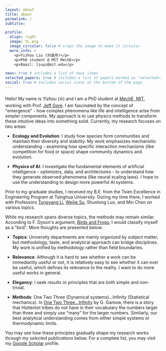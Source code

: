 ```yaml
---
layout: about
title: about
permalink: /
subtitle:

profile:
  align: right
  image: YL.png
  image_circular: false # crops the image to make it circular
  more_info: >
    <p>Yizhou Liu (刘逸舟)</p>
    <p>PhD student @ MIT MechE</p>
    <p>Email: liuyz@mit.edu</p>

news: true # includes a list of news items
selected_papers: true # includes a list of papers marked as "selected={true}"
social: true # includes social icons at the bottom of the page
---
```


Hello! My name is Yizhou (⛵) and I am a PhD student at [MechE, MIT](https://meche.mit.edu/), working with Prof. [Jeff Gore](http://www.gorelab.org/). I am fascinated by the concept of "emergence" - how complex phenomena like life and intelligence arise from simpler components. My approach is to use physics methods to transform these intuitive ideas into something solid. Currently, my research focuses on two areas:

* **Ecology and Evolution**: I study how species form communities and maintain their diversity and stability. My work emphasizes mechanistic understanding - examining how specific interaction mechanisms (like competition for food or space) shape community dynamics and evolution. 

* **Physics of AI**: I investigate the fundamental elements of artificial intelligence - optimizers, data, and architectures - to understand how they generate observed phenomena (like neural scaling laws). I hope to use the understanding to design more powerful AI systems.

Prior to my graduate studies, I received my B.E. from the Tsien Excellence in Engineering Program at Tsinghua University. During my time there, I worked with Professors [Tongyang Li](https://www.tongyangli.com/), [Weijie Su](https://statistics.wharton.upenn.edu/profile/suw/), Shunlong Luo, and Min Chen on various topics.

While my research spans diverse topics, the methods may remain similar. According to F. Dyson's argument, [Birds and Frogs](https://www.ams.org/notices/200902/rtx090200212p.pdf), I would classify myself as a "bird". More thoughts are presented below:

* **Topics**: University departments are mainly organized by subject matter, but methodology, taste, and analytical approach can bridge disciplines. My work is unified by methodology rather than field boundaries.

* **Relevance**: Although it is hard to see whether a work can be immediantly useful or not, it is relatively easy to see whether it can ever be useful, which defines its relevance to the reality. I want to do more useful works in general.

* **Elegancy**: I seek results or principles that are both simple and non-trivial.

* **Methods**: One Two Three (Dynamical systems)...Infinity (Statistical mechanics). In [One Two Three...Infinity](https://books.google.com/books/about/One_Two_Three_Infinity.html?id=EZbcwk6SkhcC) by G. Gamow, there is a story that Hottentot tribes do not have in their vocabulary the numbers larger than three and simply use "many" for the larger numbers. Similarly, our best analytical understanding comes from either simple systems or thermodynamic limits.

You may see how these principles gradually shape my research works through my *selected publications* below. For a complete list, you may visit my [Google Scholar](https://scholar.google.com/citations?hl=en&user=2ZxBaA0AAAAJ) profile.